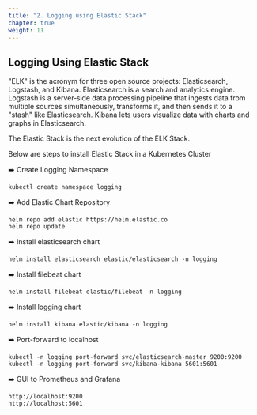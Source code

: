 ```yaml
---
title: "2. Logging using Elastic Stack"
chapter: true
weight: 11
---
```


## Logging Using Elastic Stack

"ELK" is the acronym for three open source projects: Elasticsearch, Logstash, and Kibana. Elasticsearch is a search and analytics engine. Logstash is a server‑side data processing pipeline that ingests data from multiple sources simultaneously, transforms it, and then sends it to a "stash" like Elasticsearch. Kibana lets users visualize data with charts and graphs in Elasticsearch.

The Elastic Stack is the next evolution of the ELK Stack.

Below are steps to install Elastic Stack in a Kubernetes Cluster

:arrow_right: Create Logging Namespace
```
kubectl create namespace logging
```

:arrow_right: Add Elastic Chart Repository
```
helm repo add elastic https://helm.elastic.co
helm repo update
```

:arrow_right: Install elasticsearch chart
```
helm install elasticsearch elastic/elasticsearch -n logging
```

:arrow_right: Install filebeat chart
```
helm install filebeat elastic/filebeat -n logging
```

:arrow_right: Install logging chart
```
helm install kibana elastic/kibana -n logging
```

:arrow_right: Port-forward to localhost
```
kubectl -n logging port-forward svc/elasticsearch-master 9200:9200
kubectl -n logging port-forward svc/kibana-kibana 5601:5601
```

:arrow_right: GUI to Prometheus and Grafana
```
http://localhost:9200
http://localhost:5601
```